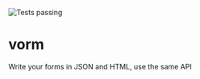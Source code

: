 ![Tests passing](https://travis-ci.org/plestik/vorm.svg?branch=master)

# vorm
Write your forms in JSON and HTML, use the same API
